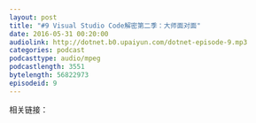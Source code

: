 ```yaml
---
layout: post
title: "#9 Visual Studio Code解密第二季：大师面对面"
date: 2016-05-31 00:20:00
audiolink: http://dotnet.b0.upaiyun.com/dotnet-episode-9.mp3
categories: podcast 
podcasttype: audio/mpeg
podcastlength: 3551
bytelength: 56822973   
episodeid: 9
---
```




相关链接：
